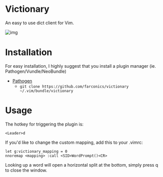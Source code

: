 # Victionary

An easy to use dict client for Vim.

![img](https://github.com/farconics/victionary/wiki/images/demo.gif)

# Installation

For easy installation, I highly suggest that you install a plugin manager (ie. Pathogen/Vundle/NeoBundle)

* [Pathogen][1]
	* `git clone https://github.com/farconics/victionary ~/.vim/bundle/victionary`

# Usage

The hotkey for triggering the plugin is:

	<Leader>d

If you'd like to change the custom mapping, add this to your .vimrc:

	let g:victionary_mapping = 0
	nnoremap <mapping> :call <SID>WordPrompt()<CR>

Looking up a word will open a horizontal split at the bottom, simply press q
to close the window.

[1]: https://github.com/tpope/vim-pathogen
